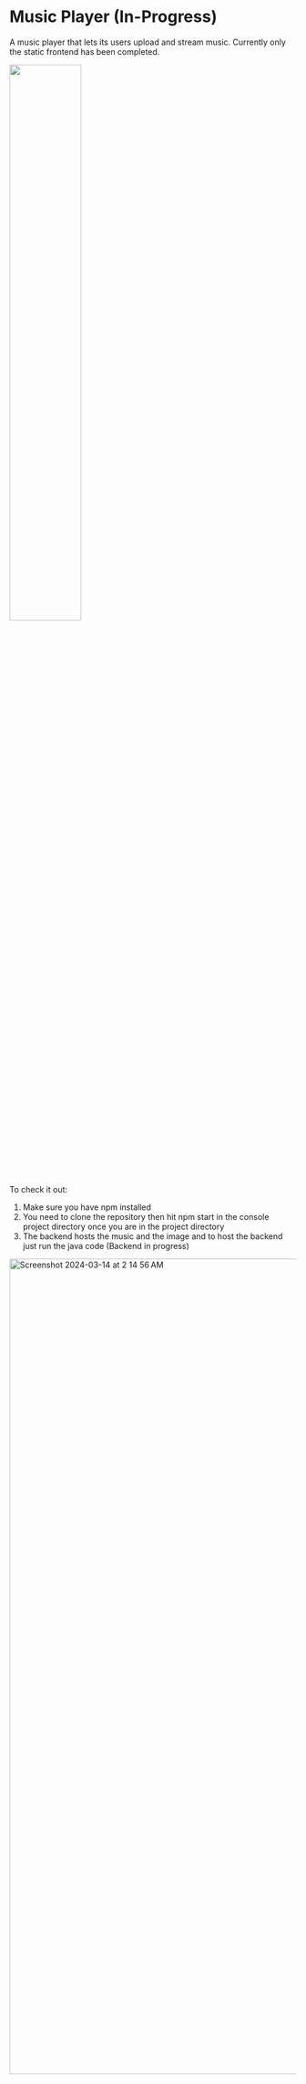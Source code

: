 # Music Player (In-Progress)

A music player that lets its users upload and stream music. Currently only the static frontend has been completed. 

[<img src="https://img.youtube.com/vi/0OvJdQVySJk/0.jpg" style="width: 50%;">](https://www.youtube.com/watch?v=0OvJdQVySJk "Music Player Demo")

To check it out:
1) Make sure you have npm installed
2) You need to clone the repository then hit npm start in the console project directory once you are in the project directory
3) The backend hosts the music and the image and to host the backend just run the java code (Backend in progress)

<img width="1430" alt="Screenshot 2024-03-14 at 2 14 56 AM" src="https://github.com/Georgey764/Music_Player/assets/127057827/91949a76-2889-4ee1-a7fb-bb2b1cbd0925">

